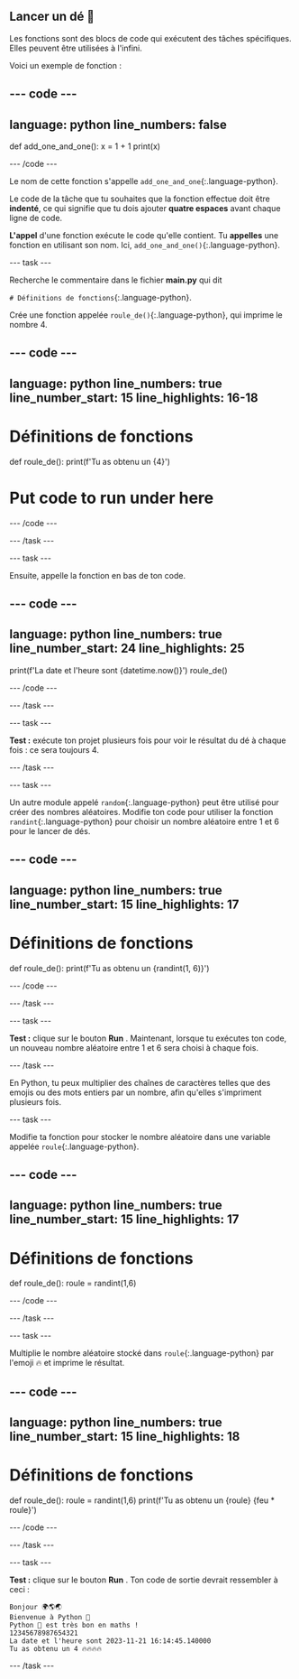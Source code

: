 ## Lancer un dé 🎲

Les fonctions sont des blocs de code qui exécutent des tâches spécifiques. Elles peuvent être utilisées à l'infini.

Voici un exemple de fonction :

--- code ---
---
language: python
line_numbers: false
---
def add_one_and_one():
    x = 1 + 1
    print(x)

--- /code ---

Le nom de cette fonction s'appelle `add_one_and_one`{:.language-python}.

Le code de la tâche que tu souhaites que la fonction effectue doit être **indenté**, ce qui signifie que tu dois ajouter **quatre espaces** avant chaque ligne de code.

**L'appel** d'une fonction exécute le code qu'elle contient. Tu **appelles** une fonction en utilisant son nom. Ici, `add_one_and_one()`{:.language-python}.


--- task ---

Recherche le commentaire dans le fichier **main.py** qui dit

`# Définitions de fonctions`{:.language-python}.

Crée une fonction appelée `roule_de()`{:.language-python}, qui imprime le nombre 4.

--- code ---
---
language: python
line_numbers: true
line_number_start: 15
line_highlights: 16-18
---
# Définitions de fonctions        
def roule_de():
    print(f'Tu as obtenu un {4}')
    
# Put code to run under here

--- /code ---

--- /task ---

--- task ---

Ensuite, appelle la fonction en bas de ton code.

--- code ---
---
language: python
line_numbers: true
line_number_start: 24
line_highlights: 25
---
print(f'La date et l\'heure sont {datetime.now()}')
roule_de()

--- /code ---

--- /task ---

--- task ---

**Test :** exécute ton projet plusieurs fois pour voir le résultat du dé à chaque fois : ce sera toujours 4.

--- /task ---

--- task ---

Un autre module appelé `random`{:.language-python} peut être utilisé pour créer des nombres aléatoires. Modifie ton code pour utiliser la fonction `randint`{:.language-python} pour choisir un nombre aléatoire entre 1 et 6 pour le lancer de dés.

--- code ---
---
language: python
line_numbers: true
line_number_start: 15
line_highlights: 17
---
# Définitions de fonctions 
def roule_de():
    print(f'Tu as obtenu un {randint(1, 6)}')

--- /code ---

--- /task ---

--- task ---

**Test :** clique sur le bouton **Run** . Maintenant, lorsque tu exécutes ton code, un nouveau nombre aléatoire entre 1 et 6 sera choisi à chaque fois.

--- /task ---

En Python, tu peux multiplier des chaînes de caractères telles que des emojis ou des mots entiers par un nombre, afin qu'elles s'impriment plusieurs fois.

--- task ---

Modifie ta fonction pour stocker le nombre aléatoire dans une variable appelée `roule`{:.language-python}.

--- code ---
---
language: python
line_numbers: true
line_number_start: 15
line_highlights: 17
---
# Définitions de fonctions        
def roule_de():
    roule = randint(1,6)

--- /code ---

--- /task ---

--- task ---

Multiplie le nombre aléatoire stocké dans `roule`{:.language-python} par l'emoji 🔥 et imprime le résultat.

--- code ---
---
language: python
line_numbers: true
line_number_start: 15
line_highlights: 18
---
# Définitions de fonctions        
def roule_de():
    roule = randint(1,6)
    print(f'Tu as obtenu un {roule} {feu * roule}')

--- /code ---

--- /task ---

--- task ---

**Test :** clique sur le bouton **Run** . Ton code de sortie devrait ressembler à ceci :

```
Bonjour 🌍🌎🌏
Bienvenue à Python 🐍
Python 🐍 est très bon en maths !
12345678987654321
La date et l'heure sont 2023-11-21 16:14:45.140000
Tu as obtenu un 4 🔥🔥🔥🔥
```

--- /task ---